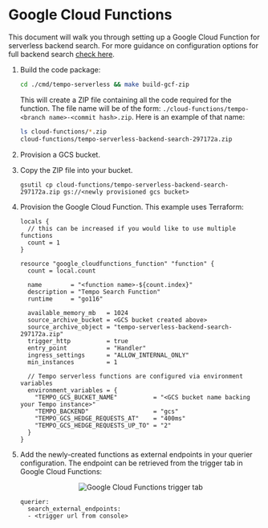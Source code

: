 # Google Cloud Functions

This document will walk you through setting up a Google Cloud Function for serverless backend search.
For more guidance on configuration options for full backend search [check here](./backend_search.md).

1. Build the code package:

    ```bash
    cd ./cmd/tempo-serverless && make build-gcf-zip
    ```

    This will create a ZIP file containing all the code required for 
    the function. The file name will be of the form: `./cloud-functions/tempo-<branch name>-<commit hash>.zip`.
    Here is an example of that name:

    ```bash
    ls cloud-functions/*.zip
    cloud-functions/tempo-serverless-backend-search-297172a.zip
    ```

2. Provision a GCS bucket.

3. Copy the ZIP file into your bucket.

    ```
    gsutil cp cloud-functions/tempo-serverless-backend-search-297172a.zip gs://<newly provisioned gcs bucket>
    ```

4. Provision the Google Cloud Function. This example uses Terraform:

    ```
    locals {
      // this can be increased if you would like to use multiple functions
      count = 1
    }
    
    resource "google_cloudfunctions_function" "function" {
      count = local.count
    
      name        = "<function name>-${count.index}"
      description = "Tempo Search Function"
      runtime     = "go116"
    
      available_memory_mb   = 1024
      source_archive_bucket = <GCS bucket created above>
      source_archive_object = "tempo-serverless-backend-search-297172a.zip"
      trigger_http          = true
      entry_point           = "Handler"
      ingress_settings      = "ALLOW_INTERNAL_ONLY"
      min_instances         = 1
    
      // Tempo serverless functions are configured via environment variables
      environment_variables = {
        "TEMPO_GCS_BUCKET_NAME"          = "<GCS bucket name backing your Tempo instance>"
        "TEMPO_BACKEND"                  = "gcs"
        "TEMPO_GCS_HEDGE_REQUESTS_AT"    = "400ms"
        "TEMPO_GCS_HEDGE_REQUESTS_UP_TO" = "2"
      }
    }
    ```

5. Add the newly-created functions as external endpoints in your querier
configuration.
The endpoint can be retrieved from the trigger tab in Google Cloud Functions:

    <p align="center"><img src="../backend_search_cloud_function_trigger.png" alt="Google Cloud Functions trigger tab"></p>

    ```
    querier:
      search_external_endpoints:
      - <trigger url from console>
    ```

